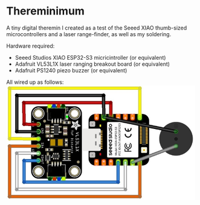 # Thereminimum
A tiny digital theremin I created as a test of the Seeed XIAO thumb-sized microcontrollers and a laser range-finder, as well as my soldering. 

Hardware required: 
<ul>
  <li>Seeed Studios XIAO ESP32-S3 micricintroller (or equivalent)</li>
  <li>Adafruit VL53L1X laser ranging breakout board (or equivalent)</li>
  <li>Adafruit PS1240 piezo buzzer (or equivalent)</li>
</ul>
All wired up as follows:

<img src=thereminimum.jpg width=500>

